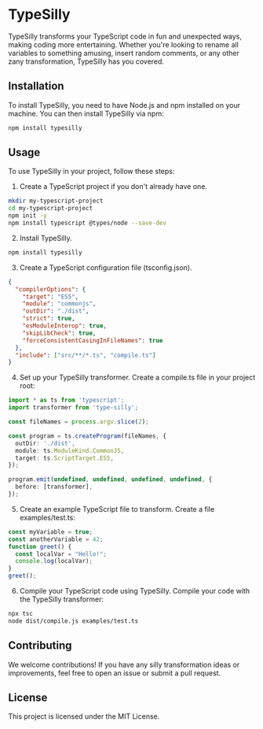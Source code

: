 
# TypeSilly

TypeSilly transforms your TypeScript code in fun and unexpected ways, making coding more entertaining. Whether you're looking to rename all variables to something amusing, insert random comments, or any other zany transformation, TypeSilly has you covered.

## Installation
To install TypeSilly, you need to have Node.js and npm installed on your machine. You can then install TypeSilly via npm:

``` bash
npm install typesilly
```

## Usage

To use TypeSilly in your project, follow these steps:

1. Create a TypeScript project if you don't already have one.

```bash
mkdir my-typescript-project
cd my-typescript-project
npm init -y
npm install typescript @types/node --save-dev
```
2. Install TypeSilly.
```bash
npm install typesilly
```
3. Create a TypeScript configuration file (tsconfig.json).
```json
{
  "compilerOptions": {
    "target": "ES5",
    "module": "commonjs",
    "outDir": "./dist",
    "strict": true,
    "esModuleInterop": true,
    "skipLibCheck": true,
    "forceConsistentCasingInFileNames": true
  },
  "include": ["src/**/*.ts", "compile.ts"]
}
```
4. Set up your TypeSilly transformer.
Create a compile.ts file in your project root:

```typescript
import * as ts from 'typescript';
import transformer from 'type-silly';

const fileNames = process.argv.slice(2);

const program = ts.createProgram(fileNames, {
  outDir: './dist',
  module: ts.ModuleKind.CommonJS,
  target: ts.ScriptTarget.ES5,
});

program.emit(undefined, undefined, undefined, undefined, {
  before: [transformer],
});
```
5. Create an example TypeScript file to transform.
Create a file examples/test.ts:

```typescript
const myVariable = true;
const anotherVariable = 42;
function greet() {
  const localVar = "Hello!";
  console.log(localVar);
}
greet();
```
6. Compile your TypeScript code using TypeSilly.
Compile your code with the TypeSilly transformer:

```bash
npx tsc
node dist/compile.js examples/test.ts
```

## Contributing
We welcome contributions! If you have any silly transformation ideas or improvements, feel free to open an issue or submit a pull request.

## License
This project is licensed under the MIT License.
